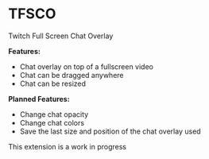# TFSCO
Twitch Full Screen Chat Overlay

<b>Features:</b>
<ul>
  <li>Chat overlay on top of a fullscreen video</li>
  <li>Chat can be dragged anywhere</li>
  <li>Chat can be resized</li>
</ul>

<b>Planned Features:</b>
<ul>
  <li>Change chat opacity</li>
  <li>Change chat colors</li>
  <li>Save the last size and position of the chat overlay used</li>
</ul>

This extension is a work in progress
